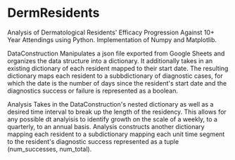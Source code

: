# DermResidents
Analysis of Dermatological Residents' Efficacy Progression Against 10+ Year Attendings using Python.
Implementation of Numpy and Matplotlib.

DataConstruction
Manipulates a json file exported from Google Sheets and organizes the data structure into a dictionary.  It additionally takes in an existing dictionary of each resident mapped to their start date. The resulting dictionary maps each resident to a subbdictionary of diagnostic cases, for which the date is the number of days since the resident's start date and the diagnostics success or failure is represented as a boolean.

Analysis
Takes in the DataConstruction's nested dictionary as well as a desired time interval to break up the length of the residency.  This allows for any possible dt analyisis to identify growth on the scale of a weekly, to a quarterly, to an annual basis.  Analysis constructs another dictionary mapping each resident to a subdictionary mapping each unit time segment to the resident's diagnostic success represented as a tuple (num_successes, num_total).
